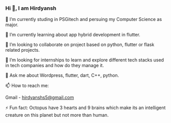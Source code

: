 ### Hi 👋, I am Hirdyansh


 🔭 I’m currently studing in PSGitech and persuing my Computer Science as major.
 
 🌱 I’m currently learning about app hybrid development in flutter. 
 
 👯 I’m looking to collaborate on project based on python, flutter or flask related projects.
 
 🤔 I’m looking for internships to learn and explore different tech stacks used in tech companies and how do they manage it.
 
 💬 Ask me about Wordpress, flutter, dart, C++, python.
 
 📫 How to reach me:
   
 Gmail - hirdyanshs5@gmail.com

⚡ Fun fact: Octopus have 3 hearts and 9 brains which make its an intelligent creature on this planet but not more than human.
